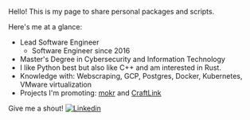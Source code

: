 Hello! This is my page to share personal packages and scripts. 

Here's me at a glance:
* Lead Software Engineer
  * Software Engineer since 2016
* Master's Degree in Cybersecurity and Information Technology
* I like Python best but also like C++ and am interested in Rust.
* Knowledge with: Webscraping, GCP, Postgres, Docker, Kubernetes, VMware virtualization
* Projects I'm promoting: [mokr](https://github.com/michaeleveringham/mokr) and [CraftLink](https://github.com/michaeleveringham/CraftLink)

Give me a shout! 
 [![Linkedin](https://i.stack.imgur.com/gVE0j.png)](https://www.linkedin.com/in/michael-everingham)
